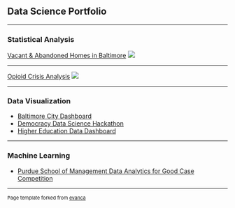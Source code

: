 ## Data Science Portfolio

---

### Statistical Analysis 

[Vacant & Abandoned Homes in Baltimore]([/sample_page](https://rpubs.com/jspayd/vacant-homes-baltimore))
<img src="images/dummy_thumbnail.jpg?raw=true"/>

---
[Opioid Crisis Analysis](https://rpubs.com/jspayd/opioid-crisis)
<img src="images/dummy_thumbnail.jpg?raw=true"/>

---

### Data Visualization

- [Baltimore City Dashboard](https://sites.google.com/view/jspayd-baltimore-city)
- [Democracy Data Science Hackathon](https://rpubs.com/jspayd/ddsh2022)
- [Higher Education Data Dashboard](https://rpubs.com/jspayd/IPEDS)

---

### Machine Learning

- [Purdue School of Management Data Analytics for Good Case Competition](http://example.com/)


---
<p style="font-size:11px">Page template forked from <a href="https://github.com/evanca/quick-portfolio">evanca</a></p>
<!-- Remove above link if you don't want to attibute -->
